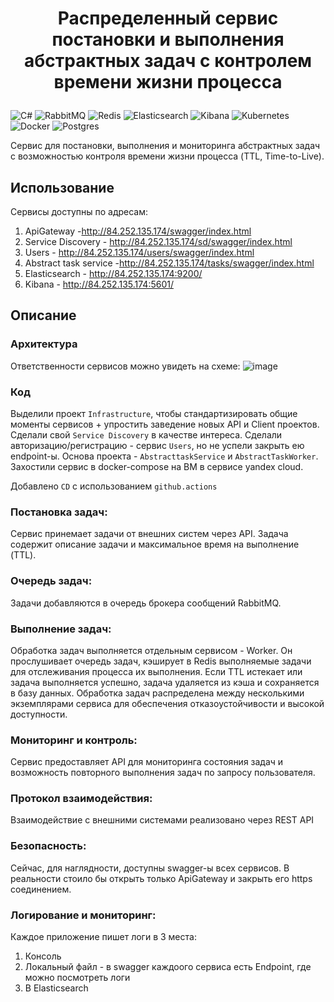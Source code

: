 # <p style="text-align: center;">Распределенный сервис постановки и выполнения абстрактных задач с контролем времени жизни процесса</p>
![C#](https://img.shields.io/badge/c%23-%23239120.svg?style=for-the-badge&logo=csharp&logoColor=white)
![RabbitMQ](https://img.shields.io/badge/Rabbitmq-FF6600?style=for-the-badge&logo=rabbitmq&logoColor=white)
![Redis](https://img.shields.io/badge/redis-%23DD0031.svg?style=for-the-badge&logo=redis&logoColor=white)
![Elasticsearch](https://img.shields.io/badge/elasticsearch-%230377CC.svg?style=for-the-badge&logo=elasticsearch&logoColor=white)
![Kibana](https://img.shields.io/badge/Kibana-005571?style=for-the-badge&logo=Kibana&logoColor=white)
![Kubernetes](https://img.shields.io/badge/kubernetes-%23326ce5.svg?style=for-the-badge&logo=kubernetes&logoColor=white)
![Docker](https://img.shields.io/badge/docker-%230db7ed.svg?style=for-the-badge&logo=docker&logoColor=white)
![Postgres](https://img.shields.io/badge/postgres-%23316192.svg?style=for-the-badge&logo=postgresql&logoColor=white)

Сервис для постановки, выполнения и мониторинга абстрактных задач с возможностью контроля времени жизни процесса (TTL, Time-to-Live).

## Использование

Сервисы доступны по адресам:
1. ApiGateway -http://84.252.135.174/swagger/index.html
2. Service Discovery - http://84.252.135.174/sd/swagger/index.html
3. Users - http://84.252.135.174/users/swagger/index.html
4. Abstract task service -http://84.252.135.174/tasks/swagger/index.html
5. Elasticsearch - http://84.252.135.174:9200/
6. Kibana - http://84.252.135.174:5601/

## Описание

 ### Архитектура
 Ответственности сервисов можно увидеть на схеме:
 ![image](https://github.com/user-attachments/assets/1d19f855-7d04-46cf-8a61-10323bf7c103)

 ### Код
 Выделили проект `Infrastructure`, чтобы стандартизировать общие моменты сервисов + упростить заведение новых API и Client проектов.
 Сделали свой `Service Discovery` в качестве интереса.
 Сделали авторизацию/регистрацию - сервис `Users`, но не успели закрыть ею endpoint-ы.
 Основа проекта - `AbstracttaskService` и `AbstractTaskWorker`.
 Захостили сервис в docker-compose на ВМ в сервисе yandex cloud.

 Добавлено `CD` с использованием `github.actions`

 ### Постановка задач:
 Сервис принемает задачи от внешних систем через API. 
 Задача содержит описание задачи и максимальное время на выполнение (TTL).
 
 ### Очередь задач:
 Задачи добавляются в очередь брокера сообщений RabbitMQ.
 
 ### Выполнение задач:
 Обработка задач выполняется отдельным сервисом - Worker. Он прослушивает очередь задач, кэширует в Redis выполняемые задачи для отслеживания процесса их выполнения. 
 Если TTL истекает или задача выполняется успешно, задача удаляется из кэша и сохраняется в базу данных. 
 Обработка задач распределена между несколькими экземплярами
 сервиса для обеспечения отказоустойчивости и высокой доступности.
 
 ### Мониторинг и контроль:
 Сервис предоставляет API для мониторинга состояния задач и 
 возможность повторного выполнения задач по запросу пользователя.

 ### Протокол взаимодействия:
 Взаимодействие с внешними системами реализовано через REST API
 
 ### Безопасность:
 Сейчас, для наглядности, доступны swagger-ы всех сервисов. В реальности стоило бы открыть только ApiGateway и закрыть его https соединением. 
 
 ### Логирование и мониторинг:
 Каждое приложение пишет логи в 3 места:
 1. Консоль
 2. Локальный файл - в swagger каждоого сервиса есть Endpoint, где можно посмотреть логи
 3. В Elasticsearch

